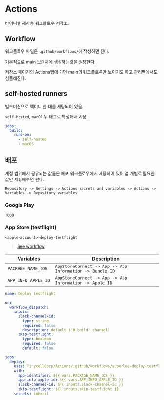 # Actions

타이니셀 재사용 워크플로우 저장소.

## Workflow

워크플로우 파일은 `.github/workflows/`에 작성하면 된다.

기본적으로 main 브랜치에 생성하는것을 권장한다.

저장소 페이지의 Actions탭에 가면 main의 워크플로우만 보이기도 하고 관리면에서도 심플해진다.

## self-hosted runners

빌드머신으로 맥미니 한 대를 세팅되어 있음.

`self-hosted`, `macOS` 두 태그로 특정해서 사용.

```yaml
jobs:
  build:
    runs-on:
      - self-hosted
      - macOS
```

## 배포

계정 범위에서 공유되는 값들은 배포 워크플로우에서 세팅되어 있어 앱 개별로 필요한 값만 세팅해주면 된다.

`Repository -> Settings -> Actions secrets and variables -> Actions -> Variables -> Repository variables`

### Google Play

`TODO`

### App Store (testflight)

`<apple-account>-deploy-testflight`

> [See workflow](https://github.com/TinycellCorp/Actions/blob/main/.github/workflows/superlee-deploy-testflight.yml)

| Variables | Description | 
| --- | --- |
| `PACKAGE_NAME_IOS` | `AppStoreConnect -> App -> App Information -> Bundle ID` |
| `APP_INFO_APPLE_ID` | `AppStoreConnect -> App -> App Information -> Apple ID` |

```yaml
name: Deploy testflight

on:
  workflow_dispatch:
    inputs:
      slack-channel-id:
        type: string
        required: false
        description: default ('0_build' channel)
      skip-testflight:
        type: boolean
        required: false
        default: false
        
jobs:
  deploy:
    uses: TinycellCorp/Actions/.github/workflows/superlee-deploy-testflight.yml@main
    with:
      app-identifier: ${{ vars.PACKAGE_NAME_IOS }}
      app-info-apple-id: ${{ vars.APP_INFO_APPLE_ID }}
      slack-channel-id: ${{ inputs.slack-channel-id }}
      skip-testflight: ${{ inputs.skip-testflight }}
    secrets: inherit
```
